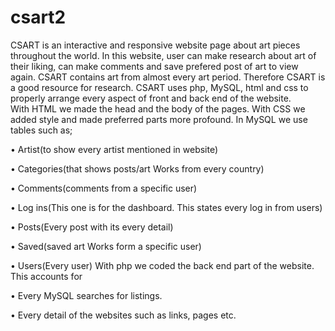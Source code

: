 # csart2
CSART is an interactive and responsive website page about art pieces throughout the world. In this website, user can make research about art of their liking, can make comments and save prefered post of art to view again.
CSART contains art from almost every art period. Therefore CSART is a good resource for research.
CSART uses php, MySQL, html and css to properly arrange every aspect of front and back end  of the website.  
With HTML we made the head and the body of the pages. With CSS we added style and made preferred parts more profound.
In MySQL we use tables such as;

•	Artist(to show every artist mentioned in website)

•	Categories(that shows posts/art Works from every country)

•	Comments(comments from a specific user)

•	Log ins(This one is for the dashboard. This states every log in from users)

•	Posts(Every post with its every detail)

•	Saved(saved art Works form a specific user)

•	Users(Every user)
With php we coded the back end part of the website. This accounts for

•	Every MySQL searches for listings.

•	Every detail of the websites such as links, pages etc.

